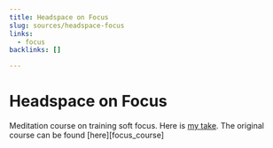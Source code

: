 ```yaml
---
title: Headspace on Focus
slug: sources/headspace-focus
links:
  - focus
backlinks: []

---
```


# Headspace on Focus

Meditation course on training soft focus. Here is [my take](../focus.md). The
original course can be found \[here]\[focus\_course]
